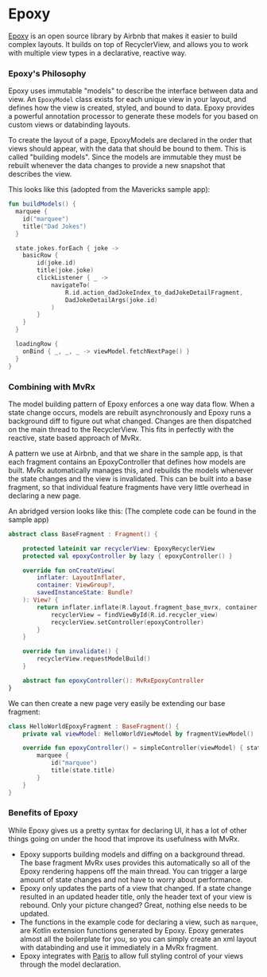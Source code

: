# Epoxy

[Epoxy](https://github.com/airbnb/epoxy) is an open source library by Airbnb that makes it easier to build complex  layouts. It builds on top of RecyclerView, and allows you to work with multiple view types in a declarative, reactive way.

### Epoxy's Philosophy
Epoxy uses immutable "models" to describe the interface between data and view. An `EpoxyModel` class exists for each unique view in your layout, and defines how the view is created, styled, and bound to data. Epoxy provides a powerful annotation processor to generate these models for you based on custom views or databinding layouts.

To create the layout of a page, EpoxyModels are declared in the order that views should appear, with the data that should be bound to them. This is called "building models". Since the models are immutable they must be rebuilt whenever the data changes to provide a new snapshot that describes the view.

This looks like this (adopted from the Mavericks sample app):
```kotlin
fun buildModels() {
  marquee {
    id("marquee")
    title("Dad Jokes")
  }

  state.jokes.forEach { joke ->
    basicRow {
        id(joke.id)
        title(joke.joke)
        clickListener { _ ->
            navigateTo(
                R.id.action_dadJokeIndex_to_dadJokeDetailFragment,
                DadJokeDetailArgs(joke.id)
            )
        }
    }
  }

  loadingRow {
    onBind { _, _, _ -> viewModel.fetchNextPage() }
  }
}
```

### Combining with MvRx
The model building pattern of Epoxy enforces a one way data flow. When a state change occurs, models are rebuilt asynchronously and Epoxy runs a background diff to figure out what changed. Changes are then dispatched on the main thread to the RecyclerView. This fits in perfectly with the reactive, state based approach of MvRx.

A pattern we use at Airbnb, and that we share in the sample app, is that each fragment contains an EpoxyController that defines how models are built. MvRx automatically manages this, and rebuilds the models whenever the state changes and the view is invalidated. This can be built into a base fragment, so that individual feature fragments have very little overhead in declaring a new page.

An abridged version looks like this: (The complete code can be found in the sample app)
```kotlin
abstract class BaseFragment : Fragment() {

    protected lateinit var recyclerView: EpoxyRecyclerView
    protected val epoxyController by lazy { epoxyController() }

    override fun onCreateView(
        inflater: LayoutInflater,
        container: ViewGroup?,
        savedInstanceState: Bundle?
    ): View? {
        return inflater.inflate(R.layout.fragment_base_mvrx, container, false).apply {
            recyclerView = findViewById(R.id.recycler_view)
            recyclerView.setController(epoxyController)
        }
    }

    override fun invalidate() {
        recyclerView.requestModelBuild()
    }

    abstract fun epoxyController(): MvRxEpoxyController
}
```

We can then create a new page very easily be extending our base fragment:
```kotlin
class HelloWorldEpoxyFragment : BaseFragment() {
    private val viewModel: HelloWorldViewModel by fragmentViewModel()

    override fun epoxyController() = simpleController(viewModel) { state ->
        marquee {
            id("marquee")
            title(state.title)
        }
    }
}
```

### Benefits of Epoxy
While Epoxy gives us a pretty syntax for declaring UI, it has a lot of other things going on under the hood that improve its usefulness with MvRx.

- Epoxy supports building models and diffing on a background thread. The base fragment MvRx uses provides this automatically so all of the Epoxy rendering happens off the main thread. You can trigger a large amount of state changes and not have to worry about performance.
- Epoxy only updates the parts of a view that changed. If a state change resulted in an updated header title, only the header text of your view is rebound. Only your picture changed? Great, nothing else needs to be updated.
- The functions in the example code for declaring a view, such as `marquee`, are Kotlin extension functions generated by Epoxy. Epoxy generates almost all the boilerplate for you, so you can simply create an xml layout with databinding and use it immediately in a MvRx fragment.
- Epoxy integrates with [Paris](https://github.com/airbnb/paris) to allow full styling control of your views through the model declaration.

